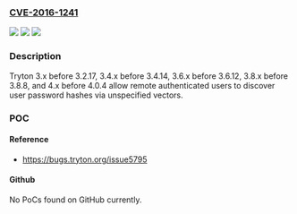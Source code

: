### [CVE-2016-1241](https://cve.mitre.org/cgi-bin/cvename.cgi?name=CVE-2016-1241)
![](https://img.shields.io/static/v1?label=Product&message=n%2Fa&color=blue)
![](https://img.shields.io/static/v1?label=Version&message=n%2Fa&color=blue)
![](https://img.shields.io/static/v1?label=Vulnerability&message=n%2Fa&color=brighgreen)

### Description

Tryton 3.x before 3.2.17, 3.4.x before 3.4.14, 3.6.x before 3.6.12, 3.8.x before 3.8.8, and 4.x before 4.0.4 allow remote authenticated users to discover user password hashes via unspecified vectors.

### POC

#### Reference
- https://bugs.tryton.org/issue5795

#### Github
No PoCs found on GitHub currently.

